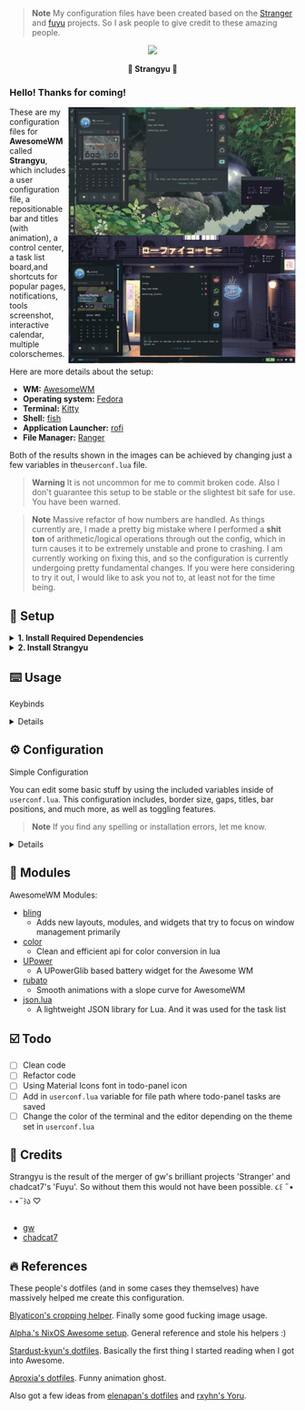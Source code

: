 > **Note**
My configuration files have been created based on the [Stranger](https://github.com/Gwynsav/gwdawful/) and [fuyu](https://github.com/chadcat7/fuyu) projects. So I ask people to give credit to these amazing people.


<!-- PROFILE PICTURE -->
<p align="center">
  <img width="25%" src="https://github.com/osmarmora05.png"/>
</p>

<!-- NAME PROYECT -->
<p align="center">
  <b>🍥 Strangyu 🍥</b>
</p>

<!-- INFORMATION -->
### Hello! Thanks for coming!
<img align="right" width="400px" src="./assets/preview.jpg">

These are my configuration files for **AwesomeWM** called **Strangyu**, which includes a 
user configuration file, a repositionable bar and titles (with animation), a control center, 
a task list board,and shortcuts for popular pages, notifications, tools screenshot, 
interactive calendar, multiple colorschemes.

Here are more details about the setup:
- **WM:** [AwesomeWM](https://github.com/awesomeWM/awesome) 
- **Operating system:** [Fedora](https://fedoraproject.org/workstation/download/)
- **Terminal:** [Kitty](https://github.com/kovidgoyal/kitty)
- **Shell:** [fish](https://fishshell.com/) 
- **Application Launcher:** [rofi](https://github.com/davatorium/rofi) 
- **File Manager:** [Ranger](https://github.com/ranger/ranger) 
  
Both of the results shown in the images can be achieved by
changing just a few variables in the`userconf.lua` file.

<!-- WARNING BROKEN CODE -->
> **Warning**
It is not uncommon for me to commit broken code. Also I don't guarantee this setup to be stable
or the slightest bit safe for use. You have been warned.

<!-- MASSIVE REFACTOR -->
> **Note**
Massive refactor of how numbers are handled. As things currently are, I made a pretty
big mistake where I performed a **shit ton** of arithmetic/logical operations through out
the config, which in turn causes it to be extremely unstable and prone to crashing. I am
currently working on fixing this, and so the configuration is currently undergoing pretty
fundamental changes. If you were here considering to try it out, I would like to ask you
not to, at least not for the time being.

<!-- SETUP -->
## 🔧 Setup

<details>
<summary><b>1. Install Required Dependencies</b></summary>

1. First of all you should install the [Awesome-git](https://github.com/awesomeWM/awesome/).


    **Arch users** can use the [Awesome-git AUR package](https://aur.archlinux.org/packages/awesome-git/).
    ```shell
    yay -S awesome-git
    ```

    In the case of **Fedora-based distributions**, it is necessary to install certain libraries before proceeding with the Awesome-git installation(Maybe some bookstore is too much, but hey, you better not miss that on xd).
    ```shell
    sudo dnf install xcb-util-devel xcb-util-keysyms-devel xcb-util-wm-devel startup-notification-devel libxdg-basedir-devel xcb-util-xrm-devel libxkbcommon-x11-devel xcb-cursor-devel make automake gcc gcc-c++ cmake
    ```

    Once we have completed the prerequisites, we proceed to follow the Awesome-git build instructions found [here](https://github.com/awesomeWM/awesome/#building-and-installation).

2. Installation of dependencies
   
    **Mandatory**
    - [Awesome-git](https://github.com/awesomeWM/awesome) (If you have reached this point you should already have it installed (๑ᵔ⤙ᵔ๑))
    - [mpd](https://github.com/MusicPlayerDaemon/MPD), 
    [mpDris2](https://github.com/eonpatapon/mpDris2) and 
    [playerctl](https://github.com/altdesktop/playerctl) (music player and actions)
    - [Network Manager](https://github.com/NetworkManager/NetworkManager) (network signals)
    - [Pipewire](https://github.com/PipeWire/pipewire) and
    [Wireplumber](https://github.com/PipeWire/wireplumber) (audio signals)
    - [maim](https://github.com/naelstrof/maim),
    [slop](https://github.com/naelstrof/slop),
    [xclip](https://github.com/astrand/xclip) (screenshots)
    - [IBM Plex Sans](https://github.com/IBM/plex/tree/master/IBM-Plex-Sans/fonts/complete/ttf),
    [Material Icons](https://github.com/google/material-design-icons) and [CaskaydiaCove Nerd Font](https://www.nerdfonts.com/font-downloads) or (you can find the required fonts inside the `misc/fonts` folder of this repository)

    **Optional (toggleable)**
    - [brightnessctl](https://github.com/Hummer12007/brightnessctl) (brightness signals)
    - [bluez](https://github.com/bluez/bluez) (bluetooth signals)
    - [upower](https://github.com/freedesktop/upower) (battery signals)
    <p align="center">
      <b> </b>
    </p>
  
    <details>
    <summary><b> In fedora (Fedora-based distributions)</b></summary>

    ```shell
    sudo dnf install mpd playerctl NetworkManager pipewire wireplumber main slop xclip brightnessctl bluez upower 
    ```
    - mpDris2 [here](https://koji.fedoraproject.org/koji/buildinfo?buildID=2121825)
    </details>

    <details>
    <summary><b> In Arch</b></summary>

    ```shell
    sudo yay -s mpd playerctl NetworkManager pipewire wireplumber main slop xclip brightnessctl bluez upower mpDris2
    ```

    </details>

    **Optional - if you want to install the programs I use (in fedora)**

    ```shell
    sudo dnf install brave-browser rofi kitty htop ranger fish
    ```
</details>


<details>

<!-- INSTALL STRANGYU -->
<summary><b>2. Install Strangyu</b></summary>



1. Clone this repository

    ```shell
    git clone https://github.com/osmarmora05/dotfiles.git
      ```

2. Install my AwesomeWM configuration files

    > **Note**
    Before proceeding with the installation, it is recommended that you have the `kitty` terminal installed. If you already have a preferred terminal, you can modify the terminal variable inside the `userconf.lua` file.

    If you want just my AwesomeWM configuration

    ```shell
    cd dotfiles
    cp -r config/awesome/* ~/.config/
    ```
    
    Or if you want all the configuration

    ```shell
    cd dotfiles
    cp -r config/* ~/.config/
    ```
    **Optional** - Now if you want to get the source from the repository

    ```shell
    cd dotfiles
    cp -r misc/fonts/* /usr/share/fonts/
    ```

    Congratulations, at this point you have installed Strangyu! 🎉

    Log out from your current desktop session and log in into AwesomeWM
    
</details>

<!-- KEYBINDS -->
## ⌨️ Usage
Keybinds
<details>

| Keybind                | Description                                                |
| ---------------------- | ---------------------------------------------------------- |
| AwesomeWM              | -                                                          |
| `mod + Control + r`    | Reload AwesomeWM.                                          |
| `mod + w`              | Opens the AwesomeWM menu.                                  |
| `mod + N`              | Switch to Nth tag.                                         |
| `mod + Control + N`    | Show Nth tag on current tag.                               |
| `mod + Shift + N`      | Send focused client to Nth tag.                            |
| `mod + Control + Shift + N` | Show focused client on Nth tag.                       |
| Applications           | -                                                          |
| `mod + Return`         | Opens a terminal.                                          |
| `mod + Shift + Return` | Opens a text editor.                                       |
| `mod + e`              | Opens a TUI file manager.                                  |
| `mod + Shift + e`      | Opens a GUI file manager.                                  |
| `mod + Escape`         | Opens a task manager/top application.                      |
| `ctrl + space`              | Opens an application launcher.                        |
| Window Management      | -                                                          |
| `mod + q`              | Close focused client.                                      |
| `mod + Mouse1`         | Move client by dragging mouse.                             |
| `mod + Mouse3`         | Resize client by dragging mouse.                           |
| `mod + j`              | Focus next client by index.                                |
| `mod + k`              | Focus previous client by index.                            |
| `mod + Shift + j`      | Switch client with next by index.                          |
| `mod + Shift + k`      | Switch client with previous by index.                      |
| `mod + period`         | Focus next screen by index.                                |
| `mod + comma`          | Focus previous screen by index.                            |
| `mod + m`              | Maximize focused client.                                   |
| `mod + f`              | Fullscreen focused client.                                 |
| `mod + s`              | Float focused client.                                      |
| `mod + Shift + s`      | Make focused client sticky.                                |
| `mod + Tab`            | Switch focused slave client with master.                   |
| Layout Management      | -                                                          |
| `mod + l`              | Grow master client.                                        |
| `mod + h`              | Shrink master client.                                      |
| `mod + equal`          | Increase amount of master clients.                         |
| `mod + minus`          | Decrease amount of master clients.                         |
| `mod + Shift + l`      | Grow tiled client.                                         |
| `mod + Shift + h`      | Shrink tiled client.                                       |
| `mod + Shift + equal`  | Increase amount of slave columns.                          |
| `mod + Shift + minus`  | Decrease amount of slave columns.                          |
| `mod + space`          | Cycle to next layout.                                      |
| `mod + Shift + space`  | Cycle to previous layout.                                  |
| Media Management       | -                                                          |
| `XF86AudioRaiseVolume` | Increase system audio volume.                              |
| `XF86AudioLowerVolume` | Decrease system audio volume.                              |
| `XF86AudioMute`        | Mute system audio.                                         |
| `XF86AudioPlay`        | Play/pause media playback.                                 |
| `XF86AudioNext`        | Skip to next song/video.                                   |
| `XF86AudioPrev`        | Rewind to previous song/video.                             |
| `XF86MonBrightnessUp`  | Increase screen backlight brightness.                      |
| `XF86MonBrightnessDown`| Decrease screen backlight brightness.                      |
| `mod + u`              | Cycle keyboard layouts.                                    |
| `Print`                | Take cursor selection screenshot.                          |
| `mod + Print`          | Take fullscreen screenshot.                                |
| `mod + c`              | Take selection screenshot.                                 |
| UI                     | -                                                          |
| `mod + b`              | Toggle bar visibility.                                     |
| `mod + d`              | Toggle dashboard visibility.                               |
| `mod + t`              | Toggle panel-todo visibility.                              |

</details>

<!-- CONFIGURATION -->
## ⚙️ Configuration
Simple Configuration

You can edit some basic stuff by using the included variables inside of `userconf.lua`. This configuration includes, border size, gaps, titles, bar positions, and much more, as well as toggling features.


> **Note**
If you find any spelling or installation errors, let me know.

<details>
  
| Variable       | Type      | Description                                                                        |
| -------------- | --------- | ---------------------------------------------------------------------------------- |
| Applications   | -         | -                                                                                  |
| `terminal`     | `string`  | Terminal emulator to use. **Must be set**.                                         |
| `editor`       | `string`  | Text editor to use. **Must be set**.                                               |
| `browser`      | `string`  | Internet browser to use. **Must be set**.                                          |
| `top`          | `string`  | top application (like htop) to use. **Must be set**.                               |
| `files_cli`    | `string`  | CLI file explorer to use. **Must be set**.                                         |
| `files_gui`    | `string`  | GUI file explorer to use. **Must be set**.                                         |
| Settings       | -         | -                                                                                  |
| `modkey`       | `string`  | Mod1 is Alt, Mod4 is Super. Defaults to **"Mod4"**.                                |
| `caps_super`   | `boolean` | Makes CapsLock an additional Super key. Defaults to **false**.                     |
| `hover_focus`  | `boolean` | Should windows be focused on hover. Defaults to **false**.                         |
| `kb_layout1`   | `string`  | Keyboard layout to use. Entirely **optional**.                                     |
| `kb_layout2`   | `string`  | Alternate keyboard layout. Also entirely **optional**.                             |
| Features       | -         | -                                                                                  |
| `battery`      | `boolean` | Enable/disable battery metrics. Defaults to **false**.                             |
| `battery_name` | `boolean` | Specify battery name from Upower's interface. Defaults to **"battery_BAT0"**.      |
| `brightness`   | `boolean` | Enable/disable brightness metrics. Defaults to **false**.                          |
| `brightness_name` | `boolean` | Specify video adapter name from '/sys/class/backlight'. Defaults to **"intel_backlight"** |
| `bluetoothctl` | `boolean` | Enable/disable bluetooth metrics. Defaults to **false**.                           |
| UI             | -         | -                                                                                  |
| `resolution`   | `number`  | Your vertical resolution, eg 1080p. Defaults to **1080**.                          |
| `aspect_ratio` | `number`  | Your aspect ratio, eg 16/9 or 4/3. Defaults to **16/9**.                           |
| `dpi`          | `number`  | Your dpi. Defaults to **auto**. Dots built on 96, for reference.                   |
| `inner_gaps`   | `number`  | Regular gap size (screen%). Defaults to **0.4**.                                   |
| `outer_gaps`   | `number`  | Screen padding size (screen%). Defaults to **3 * inner_gaps**.                     |
| `border_rad`   | `number`  | Border rounding (screen%), 0 to disable. Defaults to **0.8**.                      |
| `bar_enabled`  | `boolean` | Change default bar state. Defaults to **true**.                                    |
| `bar_pos`      | `string`  | May be: "left", "top", "right", "bottom". Defaults to **"left"**.                  |
| `title_enable` | `boolean` | Enable/disable client titlebars. Defaults to **true**.                             |
| `title_invert` | `boolean` | Enable/disable position invert buttons in title. Defaults to **true**.                             |
| `bar_gaps`     | `boolean` | Enable/disable bar gaps. Defaults to **true**.                                     |
| Theming        | -         | -                                                      |
| `clr_palette`  | `string`  | "everblush", "everforest", "tokyonight", "gruvbox", "solarized", "fullerene", "oxocarbon","catpuccin","fullerene","mar","plata". Does **NOT** have a default. |
| `icon_pack`    | `string`  | GTK icon pack name. Defaults to **"Papirus"**.                                     |
| `ui_font`      | `string`  | Name of main UI font. Does **NOT** take size. Defaults to **"IBM Plex Sans"**.     |
| `ic_font`      | `string`  | Name of text icon font. Does **NOT** take size. Defaults to **"Material Icons"**.  |
| `mn_font`      | `string`  | Name of monospace font. Does **NOT** take size. Defaults to **"CaskaydiaCove Nerd Font"**.   |
| `user_avatar`  | `string`  | Path to user profile picture. Defaults to **$AWM/themes/assets/user.png"**.        |
| `user_wall`    | `string`  | Path to user wallpaper. Defaults to **colorscheme default**.                       |
| `player_bg`    | `string`  | Path to music player background image. Defaults to **colorscheme default**.        |
| `awm_icon`     | `string`  | "arch", "debian", "fedora", "nix", "ubuntu", "void" or path. Defaults to **AWM icon**. |
| Misc           | -         | -                                                                                  |
| `scrnshot_dir` | `string`  | Directory to save screenshots to. Defaults to **$HOME/Pictures/**.                 |
| `scratch_wide` | `number`  | Scratchpad terminal width (screen%). Defaults to **40**.                           |
| `scratch_high` | `number`  | Scratchpad terminal height (screen%). Defaults to **66**.                          |


<details>
<summary><b> Optional</b></summary>

<p align="center">
  <b> </b>
</p>

> **Warning**
If you are a user not familiar with programming, and mainly in lua, I recommend that you skip this part.

If you want to modify the todo-panel shortcuts, you can go to the `ui/todo-panel/modules/quicklinks.lua` file. In this file, you'll find this code snippet that you can edit to customize the shortcuts.

```lua
createButton("", 'https://www.reddit.com/', beautiful.red),
createButton("", 'https://web.whatsapp.com/', beautiful.grn),
createButton("", 'https://stackoverflow.com/', beautiful.ylw),
createButton("", 'https://github.com/osmarmora05', beautiful.wht),
createButton("", "https://youtube.com/", beautiful.blu),
```

Inside the `createButton` function, the first parameter is the icon of the shortcut, which you can get [here](https://www.nerdfonts.com/cheat-sheet) . The second parameter is the URL that the shortcut should point to. **It is recommended not to modify the rest of the code and not to add or remove shortcuts.**


If you want to change the todo-panel messages, you can go to the `ui/todo-panel/modules/quote.lua` file. In this file, you'll find a code snippet that you can edit to customize the messages.

```lua
local quotes = {
  {
    quote = "He that can have patience can have what he will",
    author = "Benjamin Franklin"
  },
  {
    quote = "I am never afraid of failure; for I would sooner fail than not be among the greatest",
    author = "John Keats"
  },
  {
    quote = "Tomorrow we will run faster, stretch out our arms farther",
    author = " F. Scott Fitzgerald "
  },
  {
    quote = "All we have to decide is what to do with the time that is given us. ",
    author = "J. R. R. Tolkein"
  }
}
```
The code defines a table called `quotes` that contains a list of `quotes`. Each quote is represented by a table element, which is itself a table with two fields: `quote` (the message itself) and `author` (the author of the message).

You can modify the content of the `quotes` table to change the messages. In the `quote` field, you can write the message you want to display in the todo-panel. It is recommended that the message does **not exceed 85 characters** to ensure that it is displayed correctly on the panel. In the `author` field, you can write the author of the message. It is recommended that the author have **no more than 15 characters**.

It is important to note that **it is recommended not to modify the rest of the code and not to add or remove elements from the `quotes` table to avoid possible errors**.

</details>
  
</details>

<!-- MODULES -->
## 🧰 Modules
AwesomeWM Modules:

- [bling](https://github.com/blingcorp/bling) 
  - Adds new layouts, modules, and widgets that try to focus on window management primarily
- [color](https://github.com/andOrlando/color)
  - Clean and efficient api for color conversion in lua
- [UPower](https://github.com/Aire-One/awesome-battery_widget)
  - A UPowerGlib based battery widget for the Awesome WM
- [rubato](https://github.com/andOrlando/rubato)
  - Smooth animations with a slope curve for AwesomeWM
- [json.lua](https://github.com/rxi/json.lua)
  - A lightweight JSON library for Lua. And it was used for the task list 

<!-- TODO -->
## ☑️ Todo
- [ ] Clean code
- [ ] Refactor code
- [ ] Using Material Icons font in todo-panel icon
- [ ] Add in `userconf.lua` variable for file path where todo-panel tasks are saved
- [ ] Change the color of the terminal and the editor depending on the theme set in `userconf.lua`

<!-- CREDITS -->
## 💝 Credits

Strangyu is the result of the merger of gw's brilliant projects 'Stranger' and chadcat7's 'Fuyu'. So without them this would not have been possible.  ૮꒰ ˶• ༝ •˶꒱ა ♡

- [gw](https://github.com/Gwynsav)
- [chadcat7](https://github.com/chadcat7/fuyu)

<!-- REFERENCES -->
## 🔥 References
These people's dotfiles (and in some cases they themselves) have massively
helped me create this configuration.

[Blyaticon's cropping helper](https://git.gemia.net/paul.s/homedots). 
Finally some good fucking image usage.

[Alpha.'s NixOS Awesome setup](https://github.com/AlphaTechnolog/nixdots). 
General reference and stole his helpers :)

[Stardust-kyun's dotfiles](https://github.com/Stardust-kyun/dotfiles). 
Basically the first thing I started reading when I got into Awesome.

[Aproxia's dotfiles](https://github.com/Aproxia-dev/.dotfiles). 
Funny animation ghost.

Also got a few ideas from [elenapan's dotfiles](https://github.com/elenapan/dotfiles) 
and [rxyhn's Yoru](https://github.com/rxyhn/yoru).
